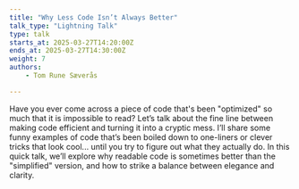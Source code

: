 ```yaml
---
title: "Why Less Code Isn’t Always Better"
talk_type: "Lightning Talk"
type: talk
starts_at: 2025-03-27T14:20:00Z
ends_at: 2025-03-27T14:30:00Z
weight: 7
authors:
    - Tom Rune Sæverås

---
```

Have you ever come across a piece of code that's been "optimized" so much that it is impossible to read?
Let’s talk about the fine line between making code efficient and turning it into a cryptic mess. I’ll share some funny examples of code that’s been boiled down to one-liners or clever tricks that look cool... until you try to figure out what they actually do. In this quick talk, we’ll explore why readable code is sometimes better than the "simplified" version, and how to strike a balance between elegance and clarity.
